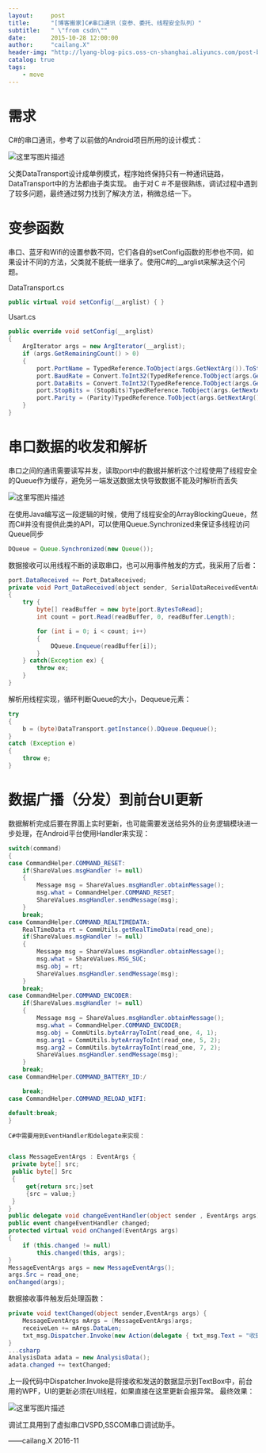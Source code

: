 ```yaml
---
layout:     post
title:      "[博客搬家]C#串口通讯（变参、委托、线程安全队列）"
subtitle:   " \"from csdn\""
date:       2015-10-28 12:00:00
author:     "cailang.X"
header-img: "http://lyang-blog-pics.oss-cn-shanghai.aliyuncs.com/post-bg-2015/move-post-bg.jpg?x-oss-process=image"
catalog: true
tags:
    - move
---
```


# 需求

C#的串口通讯，参考了以前做的Android项目所用的设计模式：

![这里写图片描述](http://img.blog.csdn.net/20151028180017967)

父类DataTransport设计成单例模式，程序始终保持只有一种通讯链路，DataTransport中的方法都由子类实现。
由于对Ｃ＃不是很熟练，调试过程中遇到了较多问题，最终通过努力找到了解决方法，稍微总结一下。

# 变参函数

串口、蓝牙和Wifi的设置参数不同，它们各自的setConfig函数的形参也不同，如果设计不同的方法，父类就不能统一继承了。使用C#的__arglist来解决这个问题。

DataTransport.cs
```csharp
public virtual void setConfig(__arglist) { }
```
Usart.cs
```csharp
public override void setConfig(__arglist)
{
    ArgIterator args = new ArgIterator(__arglist);
    if (args.GetRemainingCount() > 0)
    {                
        port.PortName = TypedReference.ToObject(args.GetNextArg()).ToString();
        port.BaudRate = Convert.ToInt32(TypedReference.ToObject(args.GetNextArg()));
        port.DataBits = Convert.ToInt32(TypedReference.ToObject(args.GetNextArg()));
        port.StopBits = (StopBits)TypedReference.ToObject(args.GetNextArg());
        port.Parity = (Parity)TypedReference.ToObject(args.GetNextArg());
    }         
}
```

# 串口数据的收发和解析

串口之间的通讯需要读写并发，读取port中的数据并解析这个过程使用了线程安全的Queue作为缓存，避免另一端发送数据太快导致数据不能及时解析而丢失

![这里写图片描述](http://img.blog.csdn.net/20151028180041199)

在使用Java编写这一段逻辑的时候，使用了线程安全的ArrayBlockingQueue，然而C#并没有提供此类的API，可以使用Queue.Synchronized来保证多线程访问Queue同步


```java
DQueue = Queue.Synchronized(new Queue());
```

数据接收可以用线程不断的读取串口，也可以用事件触发的方式，我采用了后者：


```java
port.DataReceived += Port_DataReceived;
private void Port_DataReceived(object sender, SerialDataReceivedEventArgs e)
{
    try {
        byte[] readBuffer = new byte[port.BytesToRead];
        int count = port.Read(readBuffer, 0, readBuffer.Length);

        for (int i = 0; i < count; i++)
        {
            DQueue.Enqueue(readBuffer[i]);
        }               
    } catch(Exception ex) {
        throw ex;
    }
}
```

解析用线程实现，循环判断Queue的大小，Dequeue元素：


```java
try
{
    b = (byte)DataTransport.getInstance().DQueue.Dequeue();
}
catch (Exception e)
{
    throw e;
}
```

# 数据广播（分发）到前台UI更新

数据解析完成后要在界面上实时更新，也可能需要发送给另外的业务逻辑模块进一步处理，在Android平台使用Handler来实现：


```csharp
switch(command)
{
case CommandHelper.COMMAND_RESET:
	if(ShareValues.msgHandler != null)
	{
		Message msg = ShareValues.msgHandler.obtainMessage();
		msg.what = CommandHelper.COMMAND_RESET;
		ShareValues.msgHandler.sendMessage(msg);
	}		
	break;
case CommandHelper.COMMAND_REALTIMEDATA:
	RealTimeData rt = CommUtils.getRealTimeData(read_one);
	if(ShareValues.msgHandler != null)
	{
		Message msg = ShareValues.msgHandler.obtainMessage();
		msg.what = ShareValues.MSG_SUC;
		msg.obj = rt;
		ShareValues.msgHandler.sendMessage(msg);
	}							
	break;
case CommandHelper.COMMAND_ENCODER:
	if(ShareValues.msgHandler != null)
	{
		Message msg = ShareValues.msgHandler.obtainMessage();
		msg.what = CommandHelper.COMMAND_ENCODER;
		msg.obj = CommUtils.byteArrayToInt(read_one, 4, 1);
		msg.arg1 = CommUtils.byteArrayToInt(read_one, 5, 2);
		msg.arg2 = CommUtils.byteArrayToInt(read_one, 7, 2);
		ShareValues.msgHandler.sendMessage(msg);
	}																				
	break;
case CommandHelper.COMMAND_BATTERY_ID:/

	break;
case CommandHelper.COMMAND_RELOAD_WIFI:

default:break;
}
```
	C#中需要用到EventHandler和delegate来实现：

```csharp

class MessageEventArgs : EventArgs {
 private byte[] src;
 public byte[] Src
 {
     get{return src;}set
     {src = value;}
 }
}
public delegate void changeEventHandler(object sender , EventArgs args);
public event changeEventHandler changed;
protected virtual void onChanged(EventArgs args)
{
    if (this.changed != null)
        this.changed(this, args);
}
MessageEventArgs args = new MessageEventArgs();
args.Src = read_one;
onChanged(args);
```

数据接收事件触发后处理函数：
```csharp
private void textChanged(object sender,EventArgs args) {
    MessageEventArgs mArgs = (MessageEventArgs)args;
    receiveLen += mArgs.DataLen;
    txt_msg.Dispatcher.Invoke(new Action(delegate { txt_msg.Text = "收到数据："+receiveLen+"   发送数据："+sendLen; }));
}
...csharp
AnalysisData adata = new AnalysisData();
adata.changed += textChanged;
```

上一段代码中Dispatcher.Invoke是将接收和发送的数据显示到TextBox中，前台用的WPF，UI的更新必须在UI线程，如果直接在这里更新会报异常。
	最终效果：

![这里写图片描述](http://img.blog.csdn.net/20151028180102167)


调试工具用到了虚拟串口VSPD,SSCOM串口调试助手。


——cailang.X 2016-11
